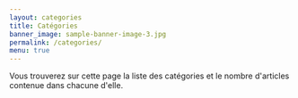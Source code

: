 ```yaml
---
layout: categories
title: Catégories
banner_image: sample-banner-image-3.jpg
permalink: /categories/
menu: true
---
```


Vous trouverez sur cette page la liste des catégories et le nombre d'articles
contenue dans chacune d'elle.
